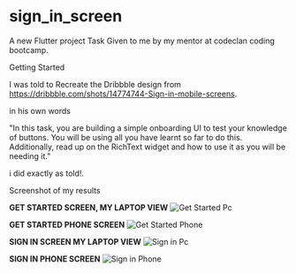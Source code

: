 # sign_in_screen

A new Flutter project Task Given to me by my mentor at codeclan coding bootcamp.

Getting Started

I was told to Recreate the Dribbble design from https://dribbble.com/shots/14774744-Sign-in-mobile-screens.

in his own words

"In this task, you are building a simple onboarding UI to test your knowledge of buttons. You will be using all you have learnt so far to do this. Additionally, read up on the RichText widget and how to use it as you will be needing it."

i did exactly as told!.

Screenshot of my results

**GET STARTED SCREEN, MY LAPTOP VIEW**
![Get Started Pc](https://github.com/emexbazz/sign_in_screen/blob/master/images/GetStartedFull.png)

**GET STARTED PHONE SCREEN**
![Get Started Phone](https://github.com/emexbazz/sign_in_screen/blob/master/images/GetStartedPhone.png)

**SIGN IN SCREEN MY LAPTOP VIEW**
![Sign in Pc](https://github.com/emexbazz/sign_in_screen/blob/master/images/SigninFUll.png)

**SIGN IN PHONE SCREEN**
![Sign in Phone](https://github.com/emexbazz/sign_in_screen/blob/master/images/SigninPhone.png)
